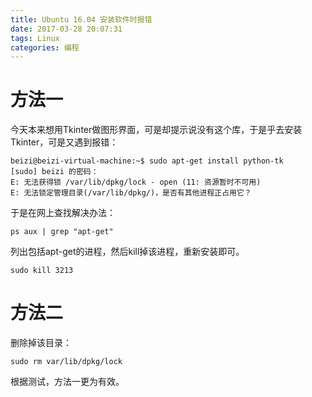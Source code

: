 ```yaml
---
title: Ubuntu 16.04 安装软件时报错
date: 2017-03-28 20:07:31
tags: Linux
categories: 编程
---
```

# 方法一 #
今天本来想用Tkinter做图形界面，可是却提示说没有这个库，于是乎去安装Tkinter，可是又遇到报错：

    beizi@beizi-virtual-machine:~$ sudo apt-get install python-tk
    [sudo] beizi 的密码： 
    E: 无法获得锁 /var/lib/dpkg/lock - open (11: 资源暂时不可用)
    E: 无法锁定管理目录(/var/lib/dpkg/)，是否有其他进程正占用它？
    
<!-- more -->
于是在网上查找解决办法：

    ps aux | grep "apt-get"

列出包括apt-get的进程，然后kill掉该进程，重新安装即可。

    sudo kill 3213

# 方法二 #

删除掉该目录：

    sudo rm var/lib/dpkg/lock

根据测试，方法一更为有效。

